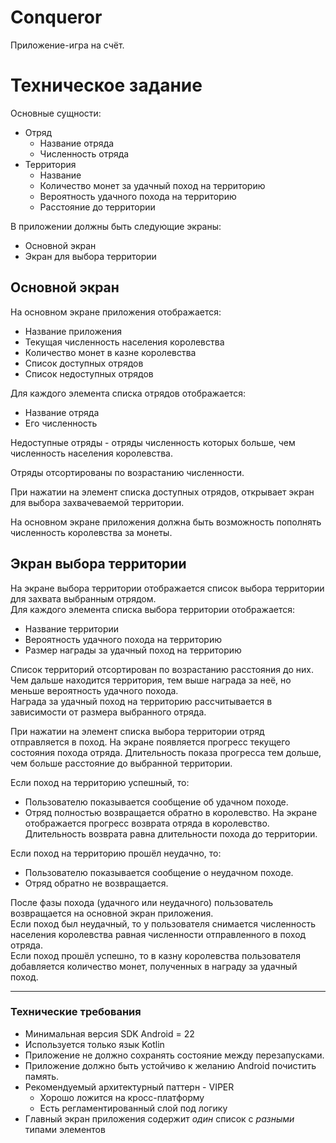 # Conqueror
Приложение-игра на счёт. 

# Техническое задание
Основные сущности:
- Отряд
  - Название отряда
  - Численность отряда
- Территория
  - Название
  - Количество монет за удачный поход на территорию
  - Вероятность удачного похода на территорию
  - Расстояние до территории

В приложении должны быть следующие экраны:
- Основной экран
- Экран для выбора территории

## Основной экран

На основном экране приложения отображается:
- Название приложения
- Текущая численность населения королевства
- Количество монет в казне королевства
- Список доступных отрядов
- Список недоступных отрядов

Для каждого элемента списка отрядов отображается:
- Название отряда
- Его численность

Недоступные отряды - отряды численность которых больше, чем численность населения королевства.

Отряды отсортированы по возрастанию численности.

При нажатии на элемент списка доступных отрядов, открывает экран для выбора захвачеваемой территории.

На основном экране приложения должна быть возможность пополнять численность королевства за монеты.

## Экран выбора территории
На экране выбора территории отображается список выбора территории для захвата выбранным отрядом.  
Для каждого элемента списка выбора территории отображается:
- Название территории
- Вероятность удачного похода на территорию
- Размер награды за удачный поход на территорию
  
Список территорий отсортирован по возрастанию расстояния до них.  
Чем дальше находится территория, тем выше награда за неё, но меньше вероятность удачного похода.  
Награда за удачный поход на территорию рассчитывается в зависимости от размера выбранного отряда.

При нажатии на элемент списка выбора территории отряд отправляется в поход. На экране появляется прогресс текущего состояния похода отряда. Длительность показа прогресса тем дольше, чем больше расстояние до выбранной территории. 

Если поход на территорию успешный, то:
- Пользователю показывается сообщение об удачном походе.  
- Отряд полностью возвращается обратно в королевство. На экране отображается прогресс возврата отряда в королевство. Длительность возврата равна длительности похода до территории.

Если поход на территорию прошёл неудачно, то:
- Пользователю показывается сообщение о неудачном походе.
- Отряд обратно не возвращается.

После фазы похода (удачного или неудачного) пользователь возвращается на основной экран приложения.  
Если поход был неудачный, то у пользователя снимается численность населения королевства равная численности отправленного в поход отряда.  
Если поход прошёл успешно, то в казну королевства пользователя добавляется количество монет, полученных в награду за удачный поход.

---
### Технические требования
- Минимальная версия SDK Android = 22
- Используется только язык Kotlin
- Приложение не должно сохранять состояние между перезапусками.
- Приложение должно быть устойчиво к желанию Android почистить память.
- Рекомендуемый архитектурный паттерн - VIPER
  - Хорошо ложится на кросс-платформу
  - Есть регламентированный слой под логику
- Главный экран приложения содержит *один* список с *разными* типами элементов
